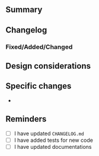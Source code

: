 ## Summary

<!-- Explain the purpose of this pull request in one line. -->

## Changelog

### Fixed/Added/Changed

<!-- Copy and paste the entry from CHANGELOG.md. -->

## Design considerations

<!-- Explains how we come up with the final design and design candidates (if any). -->

## Specific changes

<!-- Explains what changed in details. -->

- 

## Reminders

<!-- Checks all boxes even if it is irrelevant to this pull request. -->

- [ ] I have updated `CHANGELOG.md`
- [ ] I have added tests for new code
- [ ] I have updated documentations